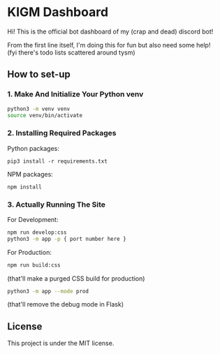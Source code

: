 # KIGM Dashboard

Hi! This is the official bot dashboard of my (crap and dead) discord bot!
 
From the first line itself, I'm doing this for fun but also need some help! \
(fyi there's todo lists scattered around tysm)

## How to set-up

### 1. Make And Initialize Your Python venv

```bash
python3 -m venv venv
source venv/bin/activate
```

### 2. Installing Required Packages

Python packages:

```
pip3 install -r requirements.txt
```

NPM packages:

```
npm install
```

### 3. Actually Running The Site

For Development:

```bash
npm run develop:css
python3 -m app -p { port number here }
```

For Production:

```bash
npm run build:css
```

(that'll make a purged CSS build for production)

```bash
python3 -m app --mode prod
```

(that'll remove the debug mode in Flask)

## License

This project is under the MIT license.
